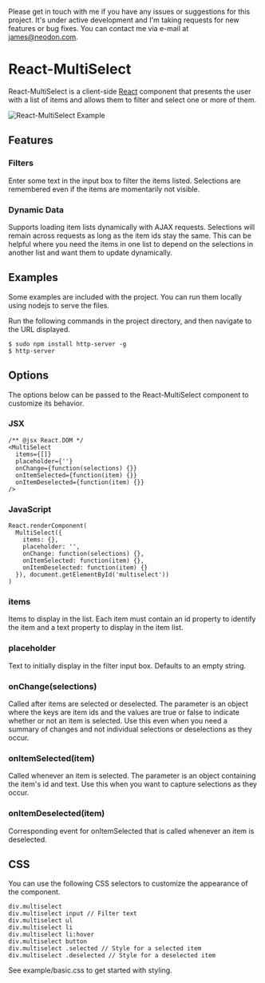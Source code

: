 Please get in touch with me if you have any issues or suggestions for this project.  It's under active development
and I'm taking requests for new features or bug fixes. You can contact me via e-mail at
[james@neodon.com](mailto:james@neodon.com).

# React-MultiSelect

React-MultiSelect is a client-side [React](http://facebook.github.io/react "React") component that presents the user
with a list of items and allows them to filter and select one or more of them.

![React-MultiSelect Example](http://i.imgur.com/VLuM9W0.png "React-MultiSelect Example")

## Features

### Filters

Enter some text in the input box to filter the items listed. Selections are remembered even if the items are
momentarily not visible.

### Dynamic Data

Supports loading item lists dynamically with AJAX requests.  Selections will remain across requests as long as the item
ids stay the same. This can be helpful where you need the items in one list to depend on the selections in another list
and want them to update dynamically.

## Examples

Some examples are included with the project.  You can run them locally using nodejs to serve the files.

Run the following commands in the project directory, and then navigate to the URL displayed.

```
$ sudo npm install http-server -g
$ http-server
```

## Options

The options below can be passed to the React-MultiSelect component to customize its behavior.

### JSX

```
/** @jsx React.DOM */
<MultiSelect
  items={[]}
  placeholder={''}
  onChange={function(selections) {}}
  onItemSelected={function(item) {}}
  onItemDeselected={function(item) {}}
/>
```

### JavaScript

```
React.renderComponent(
  MultiSelect({
    items: {},
    placeholder: '',
    onChange: function(selections) {},
    onItemSelected: function(item) {},
    onItemDeselected: function(item) {}
  }), document.getElementById('multiselect'))
)
```

### items

Items to display in the list.  Each item must contain an id property to identify the item and a text property to
display in the item list.

### placeholder

Text to initially display in the filter input box.  Defaults to an empty string.

### onChange(selections)

Called after items are selected or deselected.  The parameter is an object where the keys are item ids and the values
are true or false to indicate whether or not an item is selected.  Use this even when you need a summary of changes
and not individual selections or deselections as they occur.

### onItemSelected(item)

Called whenever an item is selected.  The parameter is an object containing the item's id and text.  Use this when you
want to capture selections as they occur.

### onItemDeselected(item)

Corresponding event for onItemSelected that is called whenever an item is deselected.

## CSS

You can use the following CSS selectors to customize the appearance of the component.
  
```
div.multiselect
div.multiselect input // Filter text
div.multiselect ul
div.multiselect li
div.multiselect li:hover
div.multiselect button
div.multiselect .selected // Style for a selected item
div.multiselect .deselected // Style for a deselected item
```

See example/basic.css to get started with styling.

